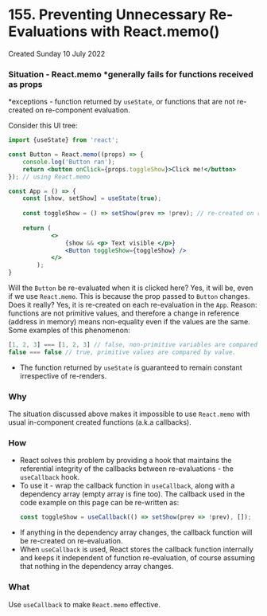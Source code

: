 # 155. Preventing Unnecessary Re-Evaluations with React.memo()
Created Sunday 10 July 2022

### Situation - React.memo \*generally fails for functions received as props
\*exceptions - function returned by `useState`, or functions that are not re-created on re-component evaluation.

Consider this UI tree:
```jsx
import {useState} from 'react';

const Button = React.memo((props) => {
	console.log('Button ran');
	return <button onClick={props.toggleShow}>Click me!</button>
}); // using React.memo

const App = () => {
	const [show, setShow] = useState(true);
	
	const toggleShow = () => setShow(prev => !prev); // re-created on re-evaluation
	
	return (
			<>
				{show && <p> Text visible </p>}
				<Button toggleShow={toggleShow} />
			</>
		);
}
```

Will the `Button` be re-evaluated when it is clicked here? Yes, it will be, even if we use `React.memo`. This is because the prop passed to `Button` changes. Does it really? Yes, it is re-created on each re-evaluation in the `App`. Reason: functions are not primitive values, and therefore a change in reference (address in memory) means non-equality even if the values are the same. Some examples of this phenomenon:
```js
[1, 2, 3] === [1, 2, 3] // false, non-primitive variables are compared by address, in addition to value.
false === false // true, primitive values are compared by value.
```
- The function returned by `useState` is guaranteed to remain constant irrespective of re-renders.


### Why
The situation discussed above makes it impossible to use `React.memo` with usual in-component created functions (a.k.a callbacks).


### How
- React solves this problem by providing a hook that maintains the referential integrity of the callbacks between re-evaluations - the `useCallback` hook.
- To use it - wrap the callback function in `useCallback`, along with a dependency array (empty array is fine too). The callback used in the code example on this page can be re-written as:
	```jsx
	const toggleShow = useCallback(() => setShow(prev => !prev), []);
	```
- If anything in the dependency array changes, the callback function will be re-created on re-evaluation.
- When `useCallback` is used, React stores the callback function internally and keeps it independent of function re-evaluation, of course assuming that nothing in the dependency array changes.


### What
Use `useCallback` to make `React.memo` effective.